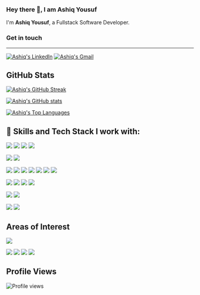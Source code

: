 ### Hey there 👋, I am Ashiq Yousuf

I'm **Ashiq Yousuf**, a Fullstack Software Developer.



### Get in touch
-------

[![Ashiq's LinkedIn](https://img.shields.io/badge/linkedin-%230077B5.svg?&style=for-the-badge&logo=linkedin&logoColor=white)](https://www.linkedin.com/in/ashiq-hussain-kumar-8a41801ba)
[![Ashiq's Gmail](https://img.shields.io/badge/Gmail-D14836?style=for-the-badge&logo=gmail&logoColor=white)](mailto:ashiqhussainkumar143@gmail.com?subject=Hey%20Ashiq)


GitHub Stats
------------
[![Ashiq's GitHub Streak](http://github-readme-streak-stats.herokuapp.com?user=ashiqYousuf&theme=tokyonight)](https://github.com/ashiqYousuf)

[![Ashiq's GitHub stats](https://github-readme-stats.vercel.app/api?username=ashiqYousuf&show_icons=true&include_all_commits=true&count_private=true&hide=html,css&title_color=ffffff&text_color=c9cacc&icon_color=4AB197&bg_color=1A2B34)](https://github.com/ashiqYousuf)

[![Ashiq's Top Languages](https://github-readme-stats.vercel.app/api/top-langs/?username=ashiqYousuf&layout=compact&langs_count=6&hide=html,css&title_color=ffffff&text_color=c9cacc&icon_color=4AB197&bg_color=1A2B34)](https://github.com/ashiqYousuf)

## 💼 Skills and Tech Stack I work with:

<!-- ![](https://img.shields.io/badge/Code-Gatsby-informational?style=flat&logo=gatsby&logoColor=white&color=4AB197) -->
![](https://img.shields.io/badge/Code-Next.js-informational?style=flat&logo=next.js&logoColor=white&color=4AB197)
![](https://img.shields.io/badge/Code-JavaScript-informational?style=flat&logo=JavaScript&logoColor=white&color=4AB197)
![](https://img.shields.io/badge/Code-TypeScript-informational?style=flat&logo=TypeScript&logoColor=pink&color=4AB197)
![](https://img.shields.io/badge/Code-Express-informational?style=flat&logo=express&logoColor=pink&color=4AB197)
<!-- ![](https://img.shields.io/badge/Code-NestJS-informational?style=flat&logo=nestJS&logoColor=white&color=4AB197) -->
![](https://img.shields.io/badge/Code-MongoDB-informational?style=flat&logo=mongodb&logoColor=pink&color=4AB197)
![](https://img.shields.io/badge/Code-Node.js-informational?style=flat&logo=node.js&logoColor=pink&color=4AB197)
<!-- ![](https://img.shields.io/badge/Code-GraphQL-informational?style=flat&logo=graphql&logoColor=white&color=4AB197) -->
<!-- ![](https://img.shields.io/badge/Code-Electron-informational?style=flat&logo=electron&logoColor=white&color=4AB197) -->
<!-- ![](https://img.shields.io/badge/Code-ReactNative-informational?style=flat&logo=react&logoColor=white&color=4AB197) -->
![](https://img.shields.io/badge/Code-Python-informational?style=flat&logo=python&logoColor=pink&color=4AB197)
![](https://img.shields.io/badge/Code-Django-informational?style=flat&logo=django&logoColor=pink&color=4AB197)
![](https://img.shields.io/badge/Code-GoLang-informational?style=flat&logo=go&logoColor=pink&color=4CC197)
![](https://img.shields.io/badge/Code-C-informational?style=flat&logo=c&logoColor=white&color=4DB197)
![](https://img.shields.io/badge/Code-Postgres-informational?style=flat&logo=postgresql&logoColor=pink&color=4AB197)
![](https://img.shields.io/badge/Code-MySQL-informational?style=flat&logo=MySQL&logoColor=white&color=4AB197)
![](https://img.shields.io/badge/Code-Redis-informational?style=flat&logo=redis&logoColor=white&color=4AB197)

![](https://img.shields.io/badge/Code-HTML-informational?style=flat&logo=html5&logoColor=white&color=4AB197)
![](https://img.shields.io/badge/Code-Tailwind-informational?style=flat&logo=css3&logoColor=white&color=4AB197)
![](https://img.shields.io/badge/Code-React-informational?style=flat&logo=react&logoColor=white&color=4AB197)
![](https://img.shields.io/badge/Code-Redux-informational?style=flat&logo=Redux&logoColor=white&color=4AB197)
<!-- ![](https://img.shields.io/badge/Code-Nginx-informational?style=flat&logo=nginx&logoColor=white&color=4AB197) -->
<!-- ![](https://img.shields.io/badge/Code-Docker-informational?style=flat&logo=docker&logoColor=white&color=4AB197) -->
<!-- ![](https://img.shields.io/badge/Code-Kubernetes-informational?style=flat&logo=kubernetes&logoColor=white&color=4AB197) -->
<!-- ![](https://img.shields.io/badge/Code-Firebase-informational?style=flat&logo=firebase&logoColor=white&color=4AB197) -->
<!-- ![](https://img.shields.io/badge/Code-AWS-informational?style=flat&logo=amazon&logoColor=white&color=4AB197) -->
<!-- ![](https://img.shields.io/badge/Code-TravisCI-informational?style=flat&logo=travisci&logoColor=white&color=4AB197) -->
<!-- ![](https://img.shields.io/badge/Code-CircleCI-informational?style=flat&logo=circleci&logoColor=white&color=4AB197) -->
![](https://img.shields.io/badge/Code-Git-informational?style=flat&logo=git&logoColor=white&color=4AB197)
![](https://img.shields.io/badge/Code-GitHub-informational?style=flat&logo=github&logoColor=white&color=4AB197)
<!-- ![](https://img.shields.io/badge/Code-Heroku-informational?style=flat&logo=heroku&logoColor=white&color=4AB197) -->
![](https://img.shields.io/badge/Code-Netlify-informational?style=flat&logo=netlify&logoColor=white&color=4AB197)
![](https://img.shields.io/badge/Code-Vercel-informational?style=flat&logo=vercel&logoColor=white&color=4AB197)


## Areas of Interest 

![](https://img.shields.io/badge/Microservices-informational?style=flat&logoColor=white&color=4AB197)
<!-- ![](https://img.shields.io/badge/Microfrontends-informational?style=flat&logoColor=white&color=4AB197) -->
![](https://img.shields.io/badge/DistributedSystems-informational?style=flat&logoColor=white&color=4AB197)
![](https://img.shields.io/badge/SystemDesign-informational?style=flat&logoColor=white&color=4AB197)
![](https://img.shields.io/badge/DatabaseDesign-informational?style=flat&logoColor=white&color=4AB197)
![](https://img.shields.io/badge/FullstackEngineering-informational?style=flat&logoColor=white&color=4AB197)
<!-- ![](https://img.shields.io/badge/Web3/DecentrailizedApps-informational?style=flat&logoColor=white&color=4AB197) -->
<!-- ![](https://img.shields.io/badge/Blockchain-informational?style=flat&logoColor=white&color=4AB197) -->
<!-- ![](https://img.shields.io/badge/Serverless-informational?style=flat&logoColor=white&color=4AB197) -->
<!-- ![](https://img.shields.io/badge/CloudComputing-informational?style=flat&logoColor=white&color=4AB197) -->

## Profile Views

![Profile views](https://gpvc.arturio.dev/ashiqYousuf)

<!--
**ashiqYousuf/ashiqYousuf** is a ✨ _special_ ✨ repository because its `README.md` (this file) appears on your GitHub profile.

Here are some ideas to get you started:

- 🔭 I’m currently working on ...
- 🌱 I’m currently learning ...
- 👯 I’m looking to collaborate on ...
- 🤔 I’m looking for help with ...
- 💬 Ask me about ...
- 📫 How to reach me: ...
- 😄 Pronouns: ...
- ⚡ Fun fact: ...
-->
